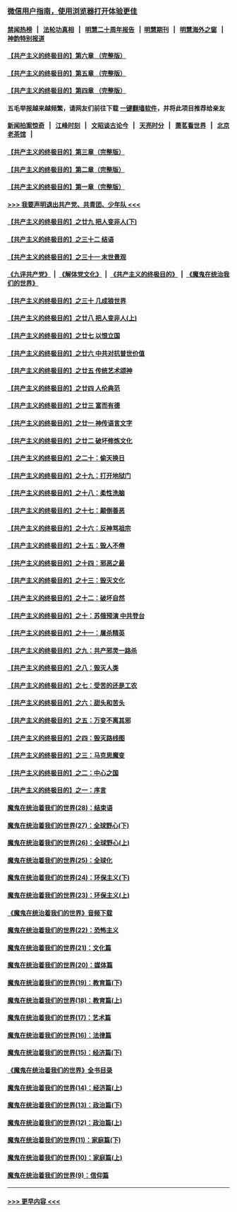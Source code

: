 ### [微信用户指南，使用浏览器打开体验更佳](https://github.com/gfw-breaker/banned-news1/blob/master/indexes/wechat-guide.md?t=0)
#### [禁闻热榜](热点新闻.md?t=0)  &nbsp;&nbsp;|&nbsp;&nbsp; [法轮功真相](https://github.com/gfw-breaker/truth/blob/master/README.md?t=0) &nbsp;&nbsp;|&nbsp;&nbsp; [明慧二十周年报告](https://github.com/gfw-breaker/mh-reports/blob/master/README.md?t=0) &nbsp;&nbsp;|&nbsp;&nbsp;[明慧期刊](https://github.com/gfw-breaker/mh-qikan) &nbsp;&nbsp;|&nbsp;&nbsp; [明慧海外之窗](https://github.com/gfw-breaker/mh-news/blob/master/README.md?t=0) &nbsp;&nbsp;|&nbsp;&nbsp; [神韵特别报道](https://github.com/gfw-breaker/mh-news/blob/master/shenyun.md?t=0)
#### [【共产主义的终极目的】第六章 （完整版）](../pages/nsc422/n11428913.md?t=02032055) 
#### [【共产主义的终极目的】第五章 （完整版）](../pages/nsc422/n11428912.md?t=02032055) 
#### [【共产主义的终极目的】第四章 （完整版）](../pages/nsc422/n11428907.md?t=02032055) 
#### 五毛举报越来越频繁，请网友们前往下载 [一键翻墙软件](https://github.com/gfw-breaker/ssr-accounts)，并将此项目推荐给亲友
#### [新闻拍案惊奇](https://github.com/gfw-breaker/banned-news1/blob/master/pages/link4.md) &nbsp;&nbsp;|&nbsp;&nbsp; [江峰时刻](https://github.com/gfw-breaker/banned-news1/blob/master/pages/link4.md) &nbsp;&nbsp;|&nbsp;&nbsp; [文昭谈古论今](https://github.com/gfw-breaker/banned-news1/blob/master/pages/link4.md) &nbsp;&nbsp;|&nbsp;&nbsp; [天亮时分](https://github.com/gfw-breaker/banned-news1/blob/master/pages/link4.md) &nbsp;&nbsp;|&nbsp;&nbsp; [萧茗看世界](https://github.com/gfw-breaker/banned-news1/blob/master/pages/link4.md) &nbsp;&nbsp;|&nbsp;&nbsp; [北京老茶馆](https://github.com/gfw-breaker/banned-news1/blob/master/pages/link4.md) &nbsp;&nbsp;|&nbsp;&nbsp; 
#### [【共产主义的终极目的】第三章（完整版）](../pages/nsc422/n11428848.md?t=02032055) 
#### [【共产主义的终极目的】第二章（完整版）](../pages/nsc422/n11428831.md?t=02032055) 
#### [【共产主义的终极目的】第一章（完整版）](../pages/nsc422/n11417651.md?t=02032055) 
#### [>>> 我要声明退出共产党、共青团、少年队 <<<](https://github.com/begood0513/goodnews/blob/master/quit/letter.md) 
#### [【共产主义的终极目的】之廿九 把人变非人(下)](../pages/nsc422/n11344140.md?t=02032055) 
#### [【共产主义的终极目的】之三十二 结语](../pages/nsc422/n11360535.md?t=02032055) 
#### [【共产主义的终极目的】之三十一 末世景观](../pages/nsc422/n11351129.md?t=02032055) 
#### [《九评共产党》](https://github.com/begood0513/9ping.md/blob/master/README.md) &nbsp;|&nbsp; [《解体党文化》](../../../../jtdwh.md/blob/master/README.md)  &nbsp;|&nbsp; [《共产主义的终极目的》](../../../../gczydzjmd.md/blob/master/README.md) &nbsp;|&nbsp; [《魔鬼在统治我们的世界》](../../../../mgztzwmdsj.md/blob/master/README.md) 
#### [【共产主义的终极目的】之三十 几成狼世界](../pages/nsc422/n11348280.md?t=02032055) 
#### [【共产主义的终极目的】之廿八 把人变非人(上)](../pages/nsc422/n11340492.md?t=02032055) 
#### [【共产主义的终极目的】之廿七 以恨立国](../pages/nsc422/n11336944.md?t=02032055) 
#### [【共产主义的终极目的】之廿六 中共对抗普世价值](../pages/nsc422/n11324785.md?t=02032055) 
#### [【共产主义的终极目的】之廿五 传统艺术颂神](../pages/nsc422/n11296396.md?t=02032055) 
#### [【共产主义的终极目的】之廿四 人伦典范](../pages/nsc422/n11296397.md?t=02032055) 
#### [【共产主义的终极目的】之廿三 富而有德](../pages/nsc422/n11283598.md?t=02032055) 
#### [【共产主义的终极目的】之廿一 神传语言文字](../pages/nsc422/n11263265.md?t=02032055) 
#### [【共产主义的终极目的】之廿二 破坏修炼文化](../pages/nsc422/n11245728.md?t=02032055) 
#### [【共产主义的终极目的】之二十：偷天换日](../pages/nsc422/n11238846.md?t=02032055) 
#### [【共产主义的终极目的】之十九：打开地狱门](../pages/nsc422/n11206376.md?t=02032055) 
#### [【共产主义的终极目的】之十八：柔性洗脑](../pages/nsc422/n11199994.md?t=02032055) 
#### [【共产主义的终极目的】之十七：颠倒善恶](../pages/nsc422/n11179782.md?t=02032055) 
#### [【共产主义的终极目的】之十六：反神骂祖宗](../pages/nsc422/n11166798.md?t=02032055) 
#### [【共产主义的终极目的】之十五：毁人不倦](../pages/nsc422/n11166792.md?t=02032055) 
#### [【共产主义的终极目的】之十四：邪恶之最](../pages/nsc422/n11150249.md?t=02032055) 
#### [【共产主义的终极目的】之十三：毁灭文化](../pages/nsc422/n11135227.md?t=02032055) 
#### [【共产主义的终极目的】之十二：破坏自然](../pages/nsc422/n11135214.md?t=02032055) 
#### [【共产主义的终极目的】之十：苏俄预演 中共登台](../pages/nsc422/n11118424.md?t=02032055) 
#### [【共产主义的终极目的】之十一：屠杀精英](../pages/nsc422/n11118442.md?t=02032055) 
#### [【共产主义的终极目的】之九：共产邪灵一路杀](../pages/nsc422/n11114139.md?t=02032055) 
#### [【共产主义的终极目的】之八：毁灭人类](../pages/nsc422/n11108503.md?t=02032055) 
#### [【共产主义的终极目的】之七：受苦的还是工农](../pages/nsc422/n11101809.md?t=02032055) 
#### [【共产主义的终极目的】之六：甜头和苦头](../pages/nsc422/n11096971.md?t=02032055) 
#### [【共产主义的终极目的】之五：万变不离其邪](../pages/nsc422/n11091285.md?t=02032055) 
#### [【共产主义的终极目的】之四：毁灭路线图](../pages/nsc422/n11086284.md?t=02032055) 
#### [【共产主义的终极目的】之三：马克思魔变](../pages/nsc422/n11061941.md?t=02032055) 
#### [【共产主义的终极目的】之二：中心之国](../pages/nsc422/n11047728.md?t=02032055) 
#### [【共产主义的终极目的】之一：序言](../pages/nsc422/n11086077.md?t=02032055) 
#### [魔鬼在统治着我们的世界(28)：结束语](../pages/nsc422/n10936246.md?t=02032055) 
#### [魔鬼在统治着我们的世界(27)：全球野心(下)](../pages/nsc422/n10928319.md?t=02032055) 
#### [魔鬼在统治着我们的世界(26)：全球野心(上)](../pages/nsc422/n10900318.md?t=02032055) 
#### [魔鬼在统治着我们的世界(25)：全球化](../pages/nsc422/n10788205.md?t=02032055) 
#### [魔鬼在统治着我们的世界(24)：环保主义(下)](../pages/nsc422/n10695307.md?t=02032055) 
#### [魔鬼在统治着我们的世界(23)：环保主义(上)](../pages/nsc422/n10688613.md?t=02032055) 
#### [《魔鬼在统治着我们的世界》音频下载](../pages/nsc422/n10635553.md?t=02032055) 
#### [魔鬼在统治着我们的世界(22)：恐怖主义](../pages/nsc422/n10614727.md?t=02032055) 
#### [魔鬼在统治着我们的世界(21)：文化篇](../pages/nsc422/n10597706.md?t=02032055) 
#### [魔鬼在统治着我们的世界(20)：媒体篇](../pages/nsc422/n10586579.md?t=02032055) 
#### [魔鬼在统治着我们的世界(19)：教育篇(下)](../pages/nsc422/n10564808.md?t=02032055) 
#### [魔鬼在统治着我们的世界(18)：教育篇(上)](../pages/nsc422/n10526970.md?t=02032055) 
#### [魔鬼在统治着我们的世界(17)：艺术篇](../pages/nsc422/n10499093.md?t=02032055) 
#### [魔鬼在统治着我们的世界(16)：法律篇](../pages/nsc422/n10485969.md?t=02032055) 
#### [魔鬼在统治着我们的世界(15)：经济篇(下)](../pages/nsc422/n10469975.md?t=02032055) 
#### [《魔鬼在统治着我们的世界》全书目录](../pages/nsc422/n10464261.md?t=02032055) 
#### [魔鬼在统治着我们的世界(14)：经济篇(上)](../pages/nsc422/n10457370.md?t=02032055) 
#### [魔鬼在统治着我们的世界(13)：政治篇(下)](../pages/nsc422/n10448270.md?t=02032055) 
#### [魔鬼在统治着我们的世界(12)：政治篇(上)](../pages/nsc422/n10444576.md?t=02032055) 
#### [魔鬼在统治着我们的世界(11)：家庭篇(下)](../pages/nsc422/n10440961.md?t=02032055) 
#### [魔鬼在统治着我们的世界(10)：家庭篇(上)](../pages/nsc422/n10435448.md?t=02032055) 
#### [魔鬼在统治着我们的世界(9)：信仰篇](../pages/nsc422/n10432159.md?t=02032055) 

----
#### [ >>> 更早内容 <<< ](../indexes/nsc422-earlier.md)
